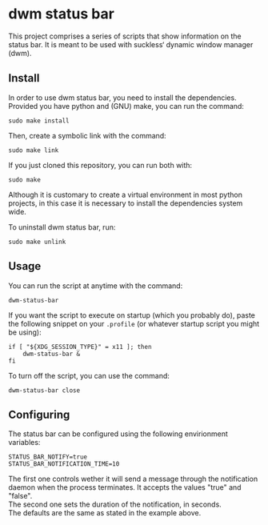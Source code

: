 # dwm status bar

This project comprises a series of scripts that show information on the status
bar. It is meant to be used with suckless‘ dynamic window manager (dwm).

## Install

In order to use dwm status bar, you need to install the dependencies. Provided
you have python and (GNU) make, you can run the command:
```
sudo make install
```
Then, create a symbolic link with the command:
```
sudo make link
```
If you just cloned this repository, you can run both with:
```
sudo make
```
Although it is customary to create a virtual environment in most python
projects, in this case it is necessary to install the dependencies system wide.

To uninstall dwm status bar, run:
```
sudo make unlink
```

## Usage

You can run the script at anytime with the command:
```
dwm-status-bar
```
If you want the script to execute on startup (which you probably do), paste the
following snippet on your `.profile` (or whatever startup script you might be
using):
```
if [ "${XDG_SESSION_TYPE}" = x11 ]; then
	dwm-status-bar &
fi
```
To turn off the script, you can use the command:
```
dwm-status-bar close
```

## Configuring

The status bar can be configured using the following envirionment variables:
```
STATUS_BAR_NOTIFY=true
STATUS_BAR_NOTIFICATION_TIME=10
```
The first one controls wether it will send a message through the notification
daemon when the process terminates. It accepts the values "true" and "false".  
The second one sets the duration of the notification, in seconds.  
The defaults are the same as stated in the example above.

